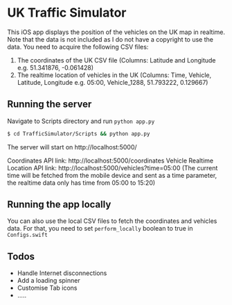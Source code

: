 
# UK Traffic Simulator

This iOS app displays the position of the vehicles on the UK map in realtime. Note that the data is not included as I do not have a copyright to use the data. You need to acquire the following CSV files:

1. The coordinates of the UK CSV file (Columns: Latitude and Longitude e.g. 51.341876, -0.061428)
2. The realtime location of vehicles in the UK (Columns: Time, Vehicle, Latitude, Longitude e.g. 05:00, Vehicle_1288, 51.793222, 0.129667)

## Running the server
Navigate to Scripts directory and run `python app.py`
```sh
$ cd TrafficSimulator/Scripts && python app.py
```
The server will start on http://localhost:5000/

Coordinates API link: http://localhost:5000/coordinates
Vehicle Realtime Location API link: http://localhost:5000/vehicles?time=05:00
(The current time will be fetched from the mobile device and sent as a time parameter, the realtime data only has time from 05:00 to 15:20)

## Running the app locally

You can also use the local CSV files to fetch the coordinates and vehicles data.
For that, you need to set `perform_locally` boolean to true in ```Configs.swift```

## Todos
 - Handle Internet disconnections
 - Add a loading spinner
 - Customise Tab icons
 - .....
